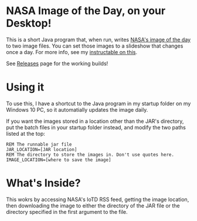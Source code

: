 # NASA Image of the Day, on your Desktop!
This is a short Java program that, when run, writes [NASA's image of the day](https://www.nasa.gov/multimedia/imagegallery/iotd.html) to two image files. You can set those images to a slideshow that changes once a day. For more info, see my [instructable on this](https://www.instructables.com/id/NASA-Image-of-the-Day-As-Your-Desktop/).

See [Releases](../../releases/) page for the working builds!

# Using it

To use this, I have a shortcut to the Java program in my startup folder on my Windows 10 PC, so it automatially updates the image daily.

If you want the images stored in a location other than the JAR's directory, put the batch files in your startup folder instead, and modify the two paths listed at the top:
```batch
REM The runnable jar file
JAR_LOCATION=[JAR location]
REM The directory to store the images in. Don't use quotes here.
IMAGE_LOCATION=[where to save the image]
```

# What's Inside?

This wokrs by accessing NASA's IoTD RSS feed, getting the image location, then downloading the image to either the directory of the JAR file or the directory specified in the first argument to the file.
